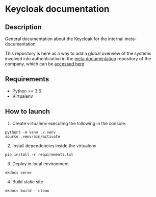 # Keycloak documentation

## Description
General documentation about the Keycloak for the internal meta-documentation

This repository is here as a way to add a global overview of the systems involved into authentication in
the [meta documentation](https://gitlab.s73cloud.com:29999/Infrastructure/mkdocs) repository of the company, 
which can be [accessed here](https://docs.s73cloud.com/)

## Requirements

 * Python >= 3.6
 * Virtualenv

## How to launch

1. Create virtualenv executing the following in the console:

```console
python3 -m venv ./.venv
source .venv/bin/activate
```

2. Install dependencies inside the virtualenv

```
pip install -r requirements.txt
```

3. Deploy in local environment

```
mkdocs serve
```

4. Build static site

```
mkdocs build --clean
```
